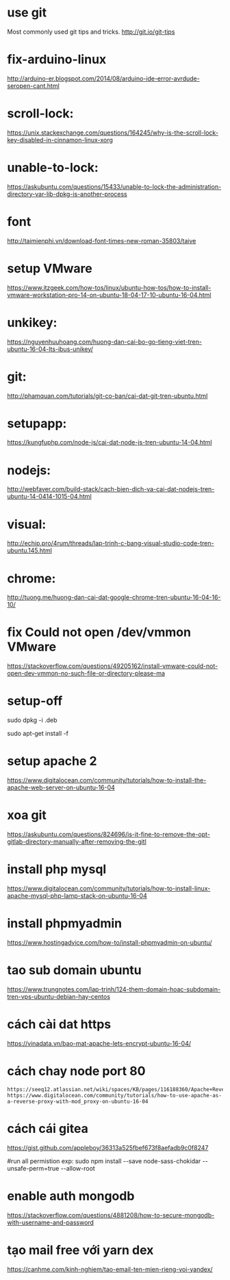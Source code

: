 # use git
  Most commonly used git tips and tricks. http://git.io/git-tips
# fix-arduino-linux
  http://arduino-er.blogspot.com/2014/08/arduino-ide-error-avrdude-seropen-cant.html
# scroll-lock:
  https://unix.stackexchange.com/questions/164245/why-is-the-scroll-lock-key-disabled-in-cinnamon-linux-xorg
# unable-to-lock:
 https://askubuntu.com/questions/15433/unable-to-lock-the-administration-directory-var-lib-dpkg-is-another-process
# font
  http://taimienphi.vn/download-font-times-new-roman-35803/taive
# setup VMware
  https://www.itzgeek.com/how-tos/linux/ubuntu-how-tos/how-to-install-vmware-workstation-pro-14-on-ubuntu-18-04-17-10-ubuntu-16-04.html
# unkikey: 
  https://nguyenhuuhoang.com/huong-dan-cai-bo-go-tieng-viet-tren-ubuntu-16-04-lts-ibus-unikey/
# git: 
  http://phamquan.com/tutorials/git-co-ban/cai-dat-git-tren-ubuntu.html
# setupapp: 
  https://kungfuphp.com/node-js/cai-dat-node-js-tren-ubuntu-14-04.html
# nodejs: 
  http://webfaver.com/build-stack/cach-bien-dich-va-cai-dat-nodejs-tren-ubuntu-14-0414-1015-04.html
# visual: 
  http://echip.pro/4rum/threads/lap-trinh-c-bang-visual-studio-code-tren-ubuntu.145.html
# chrome: 
  http://tuong.me/huong-dan-cai-dat-google-chrome-tren-ubuntu-16-04-16-10/
# fix Could not open /dev/vmmon VMware
  https://stackoverflow.com/questions/49205162/install-vmware-could-not-open-dev-vmmon-no-such-file-or-directory-please-ma
# setup-off
  sudo dpkg -i <tenfile>.deb
  
  sudo apt-get install -f
  
  # setup apache 2
  https://www.digitalocean.com/community/tutorials/how-to-install-the-apache-web-server-on-ubuntu-16-04
  
  # xoa git
  https://askubuntu.com/questions/824696/is-it-fine-to-remove-the-opt-gitlab-directory-manually-after-removing-the-gitl
  
  # install php mysql
  https://www.digitalocean.com/community/tutorials/how-to-install-linux-apache-mysql-php-lamp-stack-on-ubuntu-16-04
  
  # install phpmyadmin
  https://www.hostingadvice.com/how-to/install-phpmyadmin-on-ubuntu/
  
  # tao sub domain ubuntu
  https://www.trungnotes.com/lap-trinh/124-them-domain-hoac-subdomain-tren-vps-ubuntu-debian-hay-centos
  
  # cách cài dat https
  https://vinadata.vn/bao-mat-apache-lets-encrypt-ubuntu-16-04/
  
  # cách chay node port 80
    https://seeq12.atlassian.net/wiki/spaces/KB/pages/116188360/Apache+Reverse+Proxy+for+HTTPS+on+Ubuntu
    https://www.digitalocean.com/community/tutorials/how-to-use-apache-as-a-reverse-proxy-with-mod_proxy-on-ubuntu-16-04
 # cách cái gitea
  https://gist.github.com/appleboy/36313a525fbef673f8aefadb9c0f8247
  
 #run all permistion
  exp: sudo npm install --save node-sass-chokidar --unsafe-perm=true --allow-root
  
 # enable auth mongodb
  https://stackoverflow.com/questions/4881208/how-to-secure-mongodb-with-username-and-password
 # tạo mail free với yarn dex
 https://canhme.com/kinh-nghiem/tao-email-ten-mien-rieng-voi-yandex/
